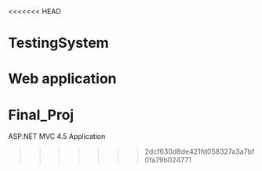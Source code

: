 <<<<<<< HEAD
# TestingSystem
Web application
=======
# Final_Proj
ASP.NET MVC 4.5 Application
>>>>>>> 2dcf630d8de421fd058327a3a7bf0fa79b024771
